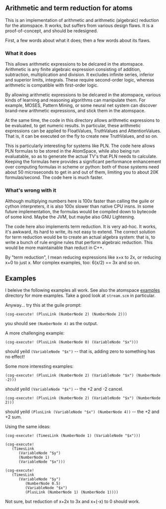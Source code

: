 
Arithmetic and term reduction for atoms
---------------------------------------

This is an implementation of arithmetic and arithmetic (algebraic)
reduction for the atomspace. It works, but suffers from various design
flaws.  It is a proof-of-concept, and should be redesigned.

First, a few words about what it does; then a few words about its flaws.

### What it does
This allows arithmetic expressions to be delcared in the atomspace.
Arithmetic is any finite algebraic expression consisting of addition,
subtraction, multiplication and division. It excludes infinite series,
inferior and superior limits, integrals. These require second-order
logic, whereas arithmetic is compatible with first-order logic.

By allowing arithmetic expressions to be delcared in the atomspace,
various kinds of learning and reasoning algorithms can manipulate them.
For example, MOSES, Pattern Mining, or some neural net system can
discover brand-new arithmetic expressions, and stick them in the
atomspace.

At the same time, the code in this directory allows arithmetic
expressions to be evaluated, to get numeric results. In particular,
these arithmetic expressions can be applied to FloatValues, TruthValues
and AttentionValues. That is, it can be executed on the fly to create
new TruthValues, and so on.

This is particularly interesting for systems like PLN. The code here
allows PLN formulas to be stored in the AtomSpace, while also being
run evaluatable, so as to generate the actual TV's that PLN needs to
calculate. Keeping the formulas here provides a significant performance
enhancement over computing formulas in scheme or python: both of those
systems need about 50 microseconds to get in and out of them, limiting
you to about 20K formulas/second.  The code here is much faster.

### What's wrong with it
Although multiplying numbers here is 100x faster than calling the guile
or cython interpreters, it is also 100x slower than native CPU insns.
In some future implementation, the formulas would be compiled down to
bytecode of some kind. Maybe the JVM, but maybe also GNU Lightening.

The code here also implements term reduction. It is very ad-hoc. It
works, it's awkward, its hard to write, its not easy to extend. The
correct solution for term reduction would be to create an actual algebra
system: that is, to write a bunch of rule engine rules that perform
algebraic reduction. This would be more maintainable than reduct in C++.

By "term reduction", I mean reducing expressions like x+x to 2x, or
reducing x+0 to just x. Mor complex examples, too: 6(x/2) == 3x and
so on.

## Examples
I beleive the following examples all work. See also the atomspace
[examples](../../../examples/atomspace) directory for more examples.
Take a good look at `stream.scm` in particular.

Anyway... try this at the guile prompt:
```
(cog-execute! (PlusLink (NumberNode 2) (NumberNode 2)))
```

you should see `(NumberNode 4)` as the output.

A more challenging example:
```
(cog-execute! (PlusLink (NumberNode 0) (VariableNode "$x")))
```

should yeild `(VariableNode "$x")` -- that is, adding zero to something
has no effect!

Some more interesting examples:
```
(cog-execute! (PlusLink (NumberNode 2) (VariableNode "$x") (NumberNode -2)))
```

should yeild `(VariableNode "$x")` -- the +2 and -2 cancel.

```
(cog-execute! (PlusLink (NumberNode 2) (VariableNode "$x") (NumberNode 2)))
```

should yeild `(PlusLink (VariableNode "$x") (NumberNode 4))` --
the +2 and +2 sum.

Using the same ideas:
```
(cog-execute! (TimesLink (NumberNode 1) (VariableNode "$x")))

(cog-execute!
   (TimesLink
      (VariableNode "$y")
      (NumberNode 1)
      (VariableNode "$x")))

(cog-execute!
   (TimesLink
      (VariableNode "$y")
         (NumberNode 0.5)
         (VariableNode "$x")
         (PlusLink (NumberNode 1) (NumberNode 1))))
```

Not sure, but reduction of x+2x to 3x and x+(-x) to 0 should work.
